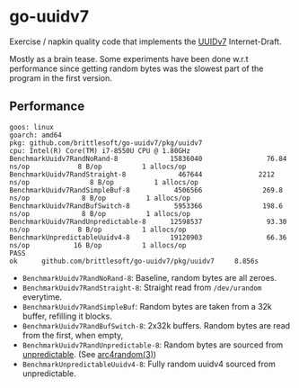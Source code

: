 # go-uuidv7

Exercise / napkin quality code that implements the
[UUIDv7](https://www.ietf.org/archive/id/draft-peabody-dispatch-new-uuid-format-01.html)
Internet-Draft.

Mostly as a brain tease.
Some experiments have been done w.r.t performance since getting random bytes was the slowest part of
the program in the first version.


## Performance

```
goos: linux
goarch: amd64
pkg: github.com/brittlesoft/go-uuidv7/pkg/uuidv7
cpu: Intel(R) Core(TM) i7-8550U CPU @ 1.80GHz
BenchmarkUuidv7RandNoRand-8             15836040                76.84 ns/op            8 B/op          1 allocs/op
BenchmarkUuidv7RandStraight-8             467644              2212 ns/op               8 B/op          1 allocs/op
BenchmarkUuidv7RandSimpleBuf-8           4506566               269.8 ns/op             8 B/op          1 allocs/op
BenchmarkUuidv7RandBufSwitch-8           5953366               198.6 ns/op             8 B/op          1 allocs/op
BenchmarkUuidv7RandUnpredictable-8      12598537                93.30 ns/op            8 B/op          1 allocs/op
BenchmarkUnpredictableUuidv4-8          19120903                66.36 ns/op           16 B/op          1 allocs/op
PASS
ok      github.com/brittlesoft/go-uuidv7/pkg/uuidv7     8.856s
```

- `BenchmarkUuidv7RandNoRand-8`: Baseline, random bytes are all zeroes.
- `BenchmarkUuidv7RandStraight-8`: Straight read from `/dev/urandom` everytime.
- `BenchmarkUuidv7RandSimpleBuf`: Random bytes are taken from a 32k buffer, refilling it blocks.
- `BenchmarkUuidv7RandBufSwitch-8`: 2x32k buffers. Random bytes are read from the first, when empty,
- `BenchmarkUuidv7RandUnpredictable-8`: Random bytes are sourced from [unpredictable](https://github.com/art4711/unpredictable).
  (See [arc4random(3)](https://man.openbsd.org/arc4random))
- `BenchmarkUnpredictableUuidv4-8`: Fully random uuidv4 sourced from unpredictable.
